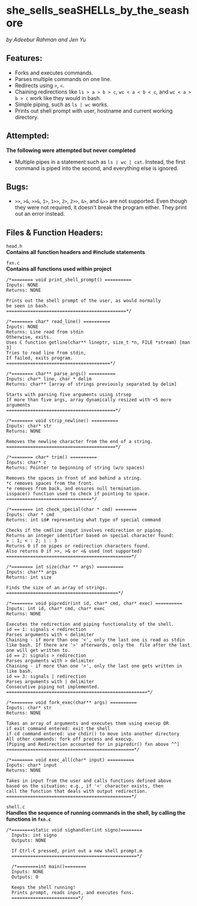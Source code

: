 # she_sells_seaSHELLs_by_the_seashore  
*by Adeebur Rahman and Jen Yu*  

## Features:  
* Forks and executes commands.  
* Parses multiple commands on one line.  
* Redirects using ```>```, ```<```.  
* Chaining redirections like `ls > a > b > c`, `wc < a < b < c`, and `wc < a > b > c` work like they would in bash.  
* Simple piping, such as `ls | wc` works.  
* Prints out shell prompt with user, hostname and current working directory.  

## Attempted:  
**The following were attempted but never completed**  
* Multiple pipes in a statement such as `ls | wc | cat`. Instead, the first command is piped into the second, and everything else is ignored.  

## Bugs:  
* `>>`, `>&`, `>>&`, `1>`, `1>>`, `2>`, `2>>`, `&>`, and `&>>` are not supported. Even though they were not required, it doesn't break the program either. They print out an error instead.  

## Files & Function Headers:  
`head.h`  
 **Contains all function headers and #include statements**

`fxn.c`  
**Contains all functions used within project**  

    /*======== void print_shell_prompt() ==========  
    Inputs: NONE  
    Returns: NONE  

    Prints out the shell prompt of the user, as would normally  
    be seen in bash.  
    =============================================*/  
  
    /*======== char* read_line() ==========  
    Inputs: NONE  
    Returns: Line read from stdin  
    Otherwise, exits.  
    Uses C function getline(char** lineptr, size_t *n, FILE *stream) [man 3]  
    Tries to read line from stdin,  
    If failed, exits program.  
    =======================================*/  
  
    /*======== char** parse_args() ==========  
    Inputs: char* line, char * delim  
    Returns: char** [array of strings previously separated by delim]  
    
    Starts with parsing five arguments using strsep  
    If more than five args, array dynamically resized with +5 more arguments  
    =========================================*/  

    /*======== void strip_newline() ==========  
    Inputs: char* str  
    Returns: NONE  

    Removes the newline character from the end of a string.  
    =========================================*/  

    /*======== char* trim() ==========  
    Inputs: char* c  
    Returns: Pointer to beginning of string (w/o spaces)  

    Removes the spaces in front of and behind a string.  
    *c removes spaces from the front.  
    *e removes from back, and ensures null termination.  
    isspace() function used to check if pointing to space.  
    ================================*/  

    /*======== int check_special(char * cmd) ========  
    Inputs: char * cmd  
    Returns: int id# representing what type of special command  

    Checks if the cmdline input involves redirection or piping.  
    Returns an integer identifier based on special character found:  
    > : 1; < : 2; | : 3  
    Returns 0 if no pipes or redirection characters found.  
    Also returns 0 if >>, >& or <& used (not supported)
    ===============================================*/  

    /*======== int size(char ** args) ==========  
    Inputs: char** args  
    Returns: int size  

    Finds the size of an array of strings.  
    ==========================================*/  
  
    /*======== void pipredir(int id, char* cmd, char* exec) ==========  
    Inputs: int id, char* cmd, char* exec  
    Returns: NONE  

    Executes the redirection and piping functionality of the shell.  
    id == 1: signals < redirection  
    Parses arguments with < delimiter  
    Chaining - if more than one '<', only the last one is read as stdin like bash. If there are '>' afterwards, only the  file after the last one will get written to.  
    id == 2: signals > redirection  
    Parses arguments with > delimiter  
    Chaining - if more than one '>', only the last one gets written in like bash.  
    id == 3: signals | redirection  
    Parses arguments with | delimiter  
    Consecutive piping not implemented.  
    =====================================================*/  
  
    /*======== void fork_exec(char** args) ==========  
    Inputs: char* str  
    Returns: NONE  

    Takes an array of arguments and executes them using execvp OR  
    if exit command entered: exit the shell  
    if cd command entered: use chdir() to move into another directory  
    All other commands: fork off process and execvp.  
    [Piping and Redirection accounted for in pipredir() fxn above ^^]  
    ================================================*/  
  
    /*======== void exec_all(char* input) ==========  
    Inputs: char* input  
    Returns: NONE  

    Takes in input from the user and calls functions defined above  
    based on the situation: e.g., if '<' character exists, then  
    call the function that deals with output redirection.  
    ===============================================*/  
  
`shell.c`  
**Handles the sequence of running commands in the shell, by calling the functions in `fxn.c`** 

    /*========static void sighandler(int signo)========
      Inputs: int signo
      Outputs: NONE

      If Ctrl-C pressed, print out a new shell prompt.m
      ===============================================*/
      
      /*========int main()========
      Inputs: NONE
      Outputs: 0

      Keeps the shell running! 
      Prints prompt, reads input, and executes fxns.
      =========================*/

